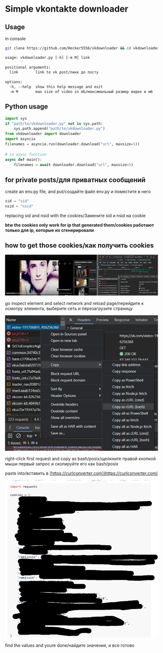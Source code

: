 # Simple vkontakte downloader
## Usage
in console
```bash
git clone https://github.com/Hecker5556/vkdownloader && cd vkdownloader && pip install -r requirements.txt
```
```
usage: vkdownloader.py [-h] [-m M] link

positional arguments:
  link        link to vk post/линк до посту

options:
  -h, --help  show this help message and exit
  -m M        max size of video in mb/максимальный размер видео в мб
```
## Python usage
```python
import sys
if "path/to/vkdownloader.py" not in sys.path:
    sys.path.append("path/to/vkdownloader.py")
from vkdownloader import downloader
import asyncio
filenames = asyncio.run(downloader.download("url", maxsize=5))

# in async function
async def main():
    filenames = await downloader.download("url", maxsize=5)
```
## for private posts/для приватных сообщений
create an env.py file, and put/создайте файл env.py и поместите в него
```python
sid = "sid"
nsid = "nsid"
```
replacing sid and nsid with the cookies/Замените sid и nsid на cookie

**btw the cookies only work for ip that generated them/cookies работают только для ip, которые их сгенерировали**

## how to get those cookies/как получить cookies

![hello](first.png)

go inspect element and select network and reload page/перейдите к осмотру элемента, выберите сеть и перезагрузите страницу

![hello 2](second.png)

right-click first request and copy as bash/posix/щелкните правой кнопкой мыши первый запрос и скопируйте его как bash/posix

paste into/вставить в [https://curlconverter.com](https://curlconverter.com)

![Alt text](image.png)

find the values and youre done/найдите значения, и все готово